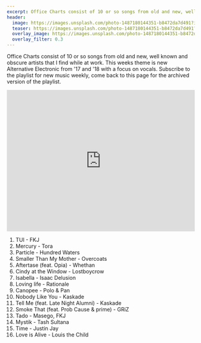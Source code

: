 ```yaml
---
excerpt: Office Charts consist of 10 or so songs from old and new, well known and obscure artists that I find while at work. This weeks theme is New Alternative Electronic from '17 and '18 with a focus on vocals. Subscribe to the playlist for new music weekly, come back to this page for the archived version of the playlist.
header:
  image: https://images.unsplash.com/photo-1487180144351-b8472da7d491?ixlib=rb-0.3.5&ixid=eyJhcHBfaWQiOjEyMDd9&s=2fb8b0a55fc0a9a390e5ebf78492f154&auto=format&fit=crop&w=1652&q=80
  teaser: https://images.unsplash.com/photo-1487180144351-b8472da7d491?ixlib=rb-0.3.5&ixid=eyJhcHBfaWQiOjEyMDd9&s=2fb8b0a55fc0a9a390e5ebf78492f154&auto=format&fit=crop&w=1652&q=80
  overlay_image: https://images.unsplash.com/photo-1487180144351-b8472da7d491?ixlib=rb-0.3.5&ixid=eyJhcHBfaWQiOjEyMDd9&s=2fb8b0a55fc0a9a390e5ebf78492f154&auto=format&fit=crop&w=1652&q=80
  overlay_filter: 0.3
---
```


Office Charts consist of 10 or so songs from old and new, well known and obscure artists that I find while at work. This weeks theme is new Alternative Electronic from '17 and '18 with a focus on vocals. Subscribe to the playlist for new music weekly, come back to this page for the archived version of the playlist.

<iframe src="https://open.spotify.com/embed/user/akrizae/playlist/4JXmqIIGRy6lK1R847qZt6" width="100%" height="380" frameborder="0" allowtransparency="true" allow="encrypted-media"></iframe>

1. TUI - FKJ
2. Mercury - Tora
3. Particle - Hundred Waters
4. Smaller Than My Mother - Overcoats
5. Aftertase (feat. Opia) - Whethan
6. Cindy at the Window - Lostboycrow
7. Isabella - Isaac Delusion
8. Loving life - Rationale
9. Canopee - Polo & Pan
10. Nobody Like You - Kaskade
11. Tell Me (feat. Late Night Alumni) - Kaskade
12. Smoke That (feat. Prob Cause & prime) - GRiZ
13. Tado - Masego, FKJ
14. Mystik - Tash Sultana
15. Time - Justin Jay
16. Love is Alive - Louis the Child
